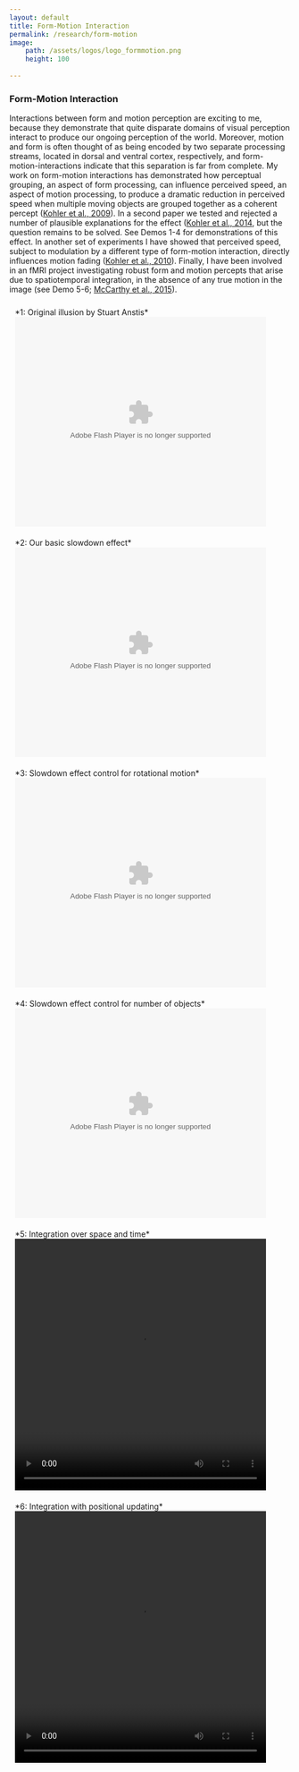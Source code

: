 ```yaml
---
layout: default
title: Form-Motion Interaction
permalink: /research/form-motion
image: 
	path: /assets/logos/logo_formmotion.png
 	height: 100
 	
---
```

### Form-Motion Interaction
Interactions between form and motion perception are exciting to me, because they demonstrate that quite disparate domains of visual perception interact to produce our ongoing perception of the world. Moreover, motion and form is often thought of as being encoded by two separate processing streams, located in dorsal and ventral cortex, respectively, and form-motion-interactions indicate that this separation is far from complete. My work on form-motion interactions has demonstrated how perceptual grouping, an aspect of form processing, can influence perceived speed, an aspect of motion processing, to produce a dramatic reduction in perceived speed when multiple moving objects are grouped together as a coherent percept ([Kohler et al., 2009](/assets/papers/kohler_et_al_2009.pdf)). In a second paper we tested and rejected a number of plausible explanations for the effect ([Kohler et al., 2014](/assets/papers/kohler_et_al_2014.pdf), but the question remains to be solved. See Demos 1-4 for demonstrations of this effect. In another set of experiments I have showed that perceived speed, subject to modulation by a different type of form-motion interaction, directly influences motion fading ([Kohler et al., 2010](/assets/papers/kohler_et_al_2010.pdf)). Finally, I have been involved in an fMRI project investigating robust form and motion percepts that arise due to spatiotemporal integration, in the absence of any true motion in the image (see Demo 5-6; [McCarthy et al., 2015](/assets/papers/mccarthy_et_al_2015.pdf)).

<div class="row">
<div class="column" style="padding: 10px; width: 460px">*1: Original illusion by Stuart Anstis*<br><embed src="/assets/demos/anstis.swf" quality="high" bgcolor="#999999" width="450px" height="375px" name="anstis" allowScriptAccess="sameDomain" allowFullScreen="true" type="application/x-shockwave-flash" pluginspage="https://www.adobe.com/go/getflashplayer"/>
</div>
<div class="column" style="padding: 10px; width: 460px">*2: Our basic slowdown effect*<br><embed src="/assets/demos/slowdown_orig.swf" quality="high" bgcolor="#999999" width="450px" height="375px" name="slowdown" allowScriptAccess="sameDomain" allowFullScreen="true" type="application/x-shockwave-flash" pluginspage="https://www.adobe.com/go/getflashplayer"/>
</div>
</div>
<div class="row">
<div class="column" style="padding: 10px; width: 460px">*3: Slowdown effect control for rotational motion*<br><embed src="/assets/demos/slowdown_norot.swf" quality="high" bgcolor="#999999" width="450px" height="375px" name="slowdown_norot" allowScriptAccess="sameDomain" allowFullScreen="true" type="application/x-shockwave-flash" pluginspage="https://www.adobe.com/go/getflashplayer"/>
</div>
<div class="column" style="padding: 10px; width: 460px">*4: Slowdown effect control for number of objects*<br><embed src="/assets/demos/slowdown_mod.swf" quality="high" bgcolor="#999999" width="450px" height="375px" name="slowdown_mod" allowScriptAccess="sameDomain" allowFullScreen="true" type="application/x-shockwave-flash" pluginspage="https://www.adobe.com/go/getflashplayer"/>
</div>
</div>
<div class="row">
<div class="column" style="padding: 10px; width: 460px">*5: Integration over space and time*<br>
	<video id="video" controls='controls' width="450" height="450">
		<source src="/assets/demos/STFI1.mov" type="video/mov"/>
		<source src="/assets/demos/STFI1.ogv" type="video/ogg"/>
		<source src="/assets/demos/STFI1.webm" type="video/webm"/> Your browser doesn't seem to support the video tag.
	</video>
</div>
<div class="column" style="padding: 10px; width: 460px">*6: Integration with positional updating*<br>
	<video id="video" controls='controls' width="450" height="450">
		<source src="/assets/demos/STFI2.mov" type="video/mov"/>
		<source src="/assets/demos/STFI2.ogv" type="video/ogg"/>
		<source src="/assets/demos/STFI2.webm" type="video/webm"/> Your browser doesn't seem to support the video tag.
	</video>
</div>
</div>
